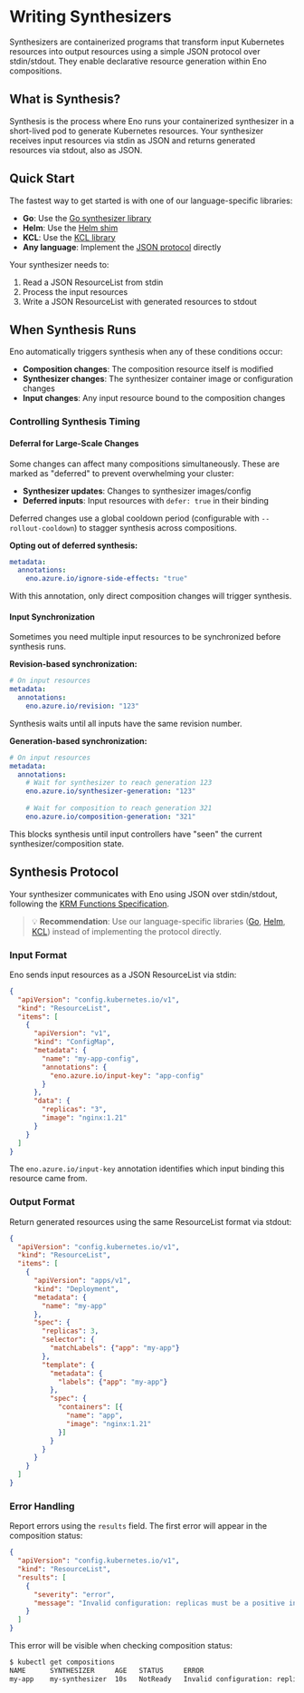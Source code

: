 # Writing Synthesizers

Synthesizers are containerized programs that transform input Kubernetes resources into output resources using a simple JSON protocol over stdin/stdout. They enable declarative resource generation within Eno compositions.

## What is Synthesis?

Synthesis is the process where Eno runs your containerized synthesizer in a short-lived pod to generate Kubernetes resources. Your synthesizer receives input resources via stdin as JSON and returns generated resources via stdout, also as JSON.

## Quick Start

The fastest way to get started is with one of our language-specific libraries:

- **Go**: Use the [Go synthesizer library](./examples/02-go-synthesizer/main.go)
- **Helm**: Use the [Helm shim](./examples/03-helm-shim) 
- **KCL**: Use the [KCL library](./pkg/kclshim/)
- **Any language**: Implement the [JSON protocol](#protocol) directly

Your synthesizer needs to:
1. Read a JSON ResourceList from stdin
2. Process the input resources 
3. Write a JSON ResourceList with generated resources to stdout


## When Synthesis Runs

Eno automatically triggers synthesis when any of these conditions occur:

- **Composition changes**: The composition resource itself is modified
- **Synthesizer changes**: The synthesizer container image or configuration changes  
- **Input changes**: Any input resource bound to the composition changes

### Controlling Synthesis Timing

#### Deferral for Large-Scale Changes

Some changes can affect many compositions simultaneously. These are marked as "deferred" to prevent overwhelming your cluster:

- **Synthesizer updates**: Changes to synthesizer images/config
- **Deferred inputs**: Input resources with `defer: true` in their binding

Deferred changes use a global cooldown period (configurable with `--rollout-cooldown`) to stagger synthesis across compositions.

**Opting out of deferred synthesis:**
```yaml
metadata:
  annotations:
    eno.azure.io/ignore-side-effects: "true"
```
With this annotation, only direct composition changes will trigger synthesis.

#### Input Synchronization 

Sometimes you need multiple input resources to be synchronized before synthesis runs.

**Revision-based synchronization:**
```yaml
# On input resources
metadata:
  annotations:
    eno.azure.io/revision: "123"
```
Synthesis waits until all inputs have the same revision number.

**Generation-based synchronization:**
```yaml
# On input resources  
metadata:
  annotations:
    # Wait for synthesizer to reach generation 123
    eno.azure.io/synthesizer-generation: "123"
    
    # Wait for composition to reach generation 321
    eno.azure.io/composition-generation: "321"
```
This blocks synthesis until input controllers have "seen" the current synthesizer/composition state.


## Synthesis Protocol

Your synthesizer communicates with Eno using JSON over stdin/stdout, following the [KRM Functions Specification](https://kustomize.io/).

> 💡 **Recommendation**: Use our language-specific libraries ([Go](./examples/02-go-synthesizer/main.go), [Helm](./examples/03-helm-shim), [KCL](./pkg/kclshim/)) instead of implementing the protocol directly.

### Input Format

Eno sends input resources as a JSON ResourceList via stdin:

```json
{
  "apiVersion": "config.kubernetes.io/v1",
  "kind": "ResourceList",
  "items": [
    {
      "apiVersion": "v1",
      "kind": "ConfigMap",
      "metadata": {
        "name": "my-app-config",
        "annotations": {
          "eno.azure.io/input-key": "app-config"
        }
      },
      "data": {
        "replicas": "3",
        "image": "nginx:1.21"
      }
    }
  ]
}
```

The `eno.azure.io/input-key` annotation identifies which input binding this resource came from.

### Output Format

Return generated resources using the same ResourceList format via stdout:

```json
{
  "apiVersion": "config.kubernetes.io/v1", 
  "kind": "ResourceList",
  "items": [
    {
      "apiVersion": "apps/v1",
      "kind": "Deployment",
      "metadata": {
        "name": "my-app"
      },
      "spec": {
        "replicas": 3,
        "selector": {
          "matchLabels": {"app": "my-app"}
        },
        "template": {
          "metadata": {
            "labels": {"app": "my-app"}
          },
          "spec": {
            "containers": [{
              "name": "app",
              "image": "nginx:1.21"
            }]
          }
        }
      }
    }
  ]
}
```

### Error Handling

Report errors using the `results` field. The first error will appear in the composition status:

```json
{
  "apiVersion": "config.kubernetes.io/v1",
  "kind": "ResourceList", 
  "results": [
    {
      "severity": "error",
      "message": "Invalid configuration: replicas must be a positive integer"
    }
  ]
}
```

This error will be visible when checking composition status:
```bash
$ kubectl get compositions
NAME      SYNTHESIZER     AGE   STATUS     ERROR
my-app    my-synthesizer  10s   NotReady   Invalid configuration: replicas must be a positive integer
```
